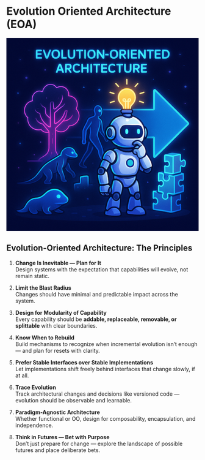 # Evolution Oriented Architecture (EOA)

![Evolution Oriented Architecture illustration](./evolution-oriented-architecture.png)

## Evolution-Oriented Architecture: The Principles

1. **Change Is Inevitable — Plan for It**  
   Design systems with the expectation that capabilities will evolve, not remain static.

2. **Limit the Blast Radius**  
   Changes should have minimal and predictable impact across the system.

3. **Design for Modularity of Capability**  
   Every capability should be **addable, replaceable, removable, or splittable** with clear boundaries.

4. **Know When to Rebuild**  
   Build mechanisms to recognize when incremental evolution isn’t enough — and plan for resets with clarity.

5. **Prefer Stable Interfaces over Stable Implementations**  
   Let implementations shift freely behind interfaces that change slowly, if at all.

6. **Trace Evolution**  
   Track architectural changes and decisions like versioned code — evolution should be observable and learnable.

7. **Paradigm-Agnostic Architecture**  
   Whether functional or OO, design for composability, encapsulation, and independence.

8. **Think in Futures — Bet with Purpose**  
   Don’t just prepare for change — explore the landscape of possible futures and place deliberate bets.
